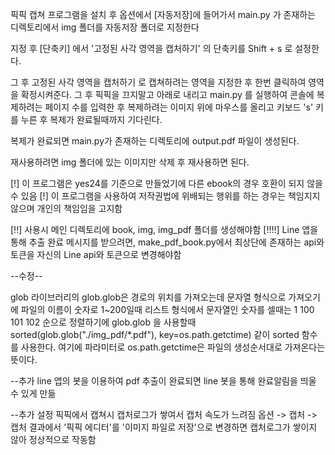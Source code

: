 픽픽 캡쳐 프로그램을 설치 후
옵션에서 [자동저장]에 들어가서 main.py 가 존재하는 디렉토리에서 img 폴더를 자동저장 폴더로 지정한다

지정 후 [단축키] 에서 '고정된 사각 영역을 캡처하기' 의 단축키를 Shift + s 로 설정한다.

그 후 고정된 사각 영역을 캡처하기 로 캡쳐하려는 영역을 지정한 후 한번 클릭하여 영역을 확정시켜준다.
그 후 픽픽을 끄지말고 아래로 내리고 main.py 를 실행하여 콘솔에 복제하려는 페이지 수를 입력한 후 
복제하려는 이미지 위에 마우스를 올리고 키보드 's' 키를 누른 후 복제가 완료될때까지 기다린다.

복제가 완료되면 main.py가 존재하는 디렉토리에 output.pdf 파일이 생성된다.

재사용하려면 img 폴더에 있는 이미지만 삭제 후 재사용하면 된다.


[!] 이 프로그램은  yes24를 기준으로 만들었기에 다른 ebook의 경우 호환이 되지 않을 수 있음
[!] 이 프로그램을 사용하여 저작권법에 위배되는 행위를 하는 경우는 책임지지않으며 개인의 책임임을 고지함 

[!!] 사용시 메인 디렉토리에 book, img, img_pdf 폴더를 생성해야함
[!!!!] Line 앱을 통해 추출 완료 메시지를 받으려면, make_pdf_book.py에서 최상단에 존재하는 api와 토큰을 자신의 Line api와 토큰으로 변경해야함


--수정--

glob 라이브러리의 glob.glob은 경로의 위치를 가져오는데 문자열 형식으로 가져오기에 파일의 이름이 숫자로 1~200일때 리스트 형식에서 문자열인 숫자를 셀때는 1 100 101 102 순으로 정렬하기에 
glob.glob 을 사용할때 sorted(glob.glob("./img_pdf/*.pdf"), key=os.path.getctime) 같이 sorted 함수를 사용한다. 여기에 파라미터로 os.path.getctime은 파일의 생성순서대로 가져온다는 뜻이다.

--추가
line 앱의 봇을 이용하여 pdf 추출이 완료되면 line 봇을 통해 완료알림을 띄울 수 있게 만듦


--추가 설정 
픽픽에서 캡쳐시 캡처로그가 쌓여서 캡처 속도가 느려짐
옵션 -> 캡처 -> 캡처 결과에서 '픽픽 에디터'를 '이미지 파일로 저장'으로 변경하면
캡처로그가 쌓이지 않아 정상적으로 작동함
